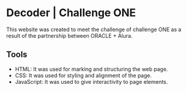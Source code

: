 <h1>Decoder | Challenge ONE</h1>

<p>This website was created to meet the challenge of challenge ONE as a result of the partnership between ORACLE + Alura.</p>

## **Tools**

* HTML: It was used for marking and structuring the web page.
* CSS: It was used for styling and alignment of the page.
* JavaScript: It was used to give interactivity to page elements.
